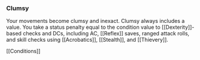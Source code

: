 ### Clumsy

Your movements become clumsy and inexact. Clumsy always includes a value. You take a status penalty equal to the condition value to [[Dexterity]]-based checks and DCs, including AC, [[Reflex]] saves, ranged attack rolls, and skill checks using [[Acrobatics]], [[Stealth]], and [[Thievery]].

[[Conditions]]